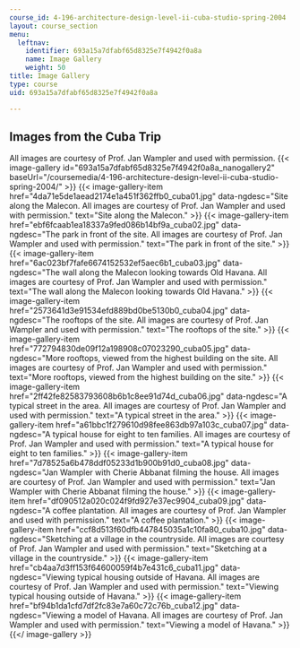 ```yaml
---
course_id: 4-196-architecture-design-level-ii-cuba-studio-spring-2004
layout: course_section
menu:
  leftnav:
    identifier: 693a15a7dfabf65d8325e7f4942f0a8a
    name: Image Gallery
    weight: 50
title: Image Gallery
type: course
uid: 693a15a7dfabf65d8325e7f4942f0a8a

---
```


Images from the Cuba Trip
-------------------------

All images are courtesy of Prof. Jan Wampler and used with permission.
{{< image-gallery id="693a15a7dfabf65d8325e7f4942f0a8a_nanogallery2" baseUrl="/coursemedia/4-196-architecture-design-level-ii-cuba-studio-spring-2004/" >}}
{{< image-gallery-item href="4da71e5de1aead2174e1a451f362ffb0_cuba01.jpg" data-ngdesc="Site along the Malecon. All images are courtesy of Prof. Jan Wampler and used with permission." text="Site along the Malecon." >}}
{{< image-gallery-item href="ebf6fcaab1ea18337a9fed086b14bf9a_cuba02.jpg" data-ngdesc="The park in front of the site. All images are courtesy of Prof. Jan Wampler and used with permission." text="The park in front of the site." >}}
{{< image-gallery-item href="6ac023bf7fafe6674152532ef5aec6b1_cuba03.jpg" data-ngdesc="The wall along the Malecon looking towards Old Havana. All images are courtesy of Prof. Jan Wampler and used with permission." text="The wall along the Malecon looking towards Old Havana." >}}
{{< image-gallery-item href="2573641d3e91534efd889bd0be5130b0_cuba04.jpg" data-ngdesc="The rooftops of the site. All images are courtesy of Prof. Jan Wampler and used with permission." text="The rooftops of the site." >}}
{{< image-gallery-item href="772794830de09f12a198908c07023290_cuba05.jpg" data-ngdesc="More rooftops, viewed from the highest building on the site. All images are courtesy of Prof. Jan Wampler and used with permission." text="More rooftops, viewed from the highest building on the site." >}}
{{< image-gallery-item href="2ff42fe82583793608b6b1c8ee91d74d_cuba06.jpg" data-ngdesc="A typical street in the area. All images are courtesy of Prof. Jan Wampler and used with permission." text="A typical street in the area." >}}
{{< image-gallery-item href="a61bbc1f279610d98fee863db97a103c_cuba07.jpg" data-ngdesc="A typical house for eight to ten families. All images are courtesy of Prof. Jan Wampler and used with permission." text="A typical house for eight to ten families." >}}
{{< image-gallery-item href="7d78525a6b478ddf05233d1b900b91d0_cuba08.jpg" data-ngdesc="Jan Wampler with Cherie Abbanat filming the house. All images are courtesy of Prof. Jan Wampler and used with permission." text="Jan Wampler with Cherie Abbanat filming the house." >}}
{{< image-gallery-item href="df090512a020c024f9fd927e37ec9904_cuba09.jpg" data-ngdesc="A coffee plantation. All images are courtesy of Prof. Jan Wampler and used with permission." text="A coffee plantation." >}}
{{< image-gallery-item href="ccf8d513f60dfb447845035a1c10fa80_cuba10.jpg" data-ngdesc="Sketching at a village in the countryside. All images are courtesy of Prof. Jan Wampler and used with permission." text="Sketching at a village in the countryside." >}}
{{< image-gallery-item href="cb4aa7d3ff153f64600059f4b7e431c6_cuba11.jpg" data-ngdesc="Viewing typical housing outside of Havana. All images are courtesy of Prof. Jan Wampler and used with permission." text="Viewing typical housing outside of Havana." >}}
{{< image-gallery-item href="bf94b1da1cfd7df2fc83e7a60c72c76b_cuba12.jpg" data-ngdesc="Viewing a model of Havana. All images are courtesy of Prof. Jan Wampler and used with permission." text="Viewing a model of Havana." >}}
{{</ image-gallery >}}